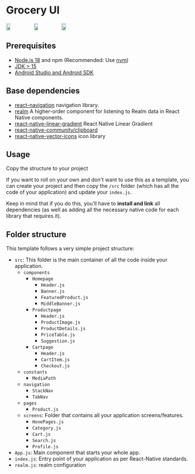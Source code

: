 # Grocery UI

<div style="display: flex;flex-direction:'row';">
<img src="https://user-images.githubusercontent.com/81835507/205521073-3105637b-9248-457b-a97d-abaf06ecfeec.jpg" width=15% height=15%>
<img src="https://user-images.githubusercontent.com/81835507/205521078-4afd9dee-f211-4d77-b632-f067f42f4232.jpg" width=15% height=15%>
<img src="https://user-images.githubusercontent.com/81835507/205521081-16615196-1083-4f31-bd8d-27cad8b87415.jpg" width=15% height=15%>
</div>


## Prerequisites

- [Node.js 18](https://nodejs.org) and npm (Recommended: Use [nvm](https://github.com/nvm-sh/nvm))
- [JDK > 15](https://www.oracle.com/java/technologies/javase-jdk15-downloads.html)
- [Android Studio and Android SDK](https://developer.android.com/studio)

## Base dependencies


- [react-navigation](https://reactnavigation.org/) navigation library.
- [realm](https://www.npmjs.com/package/realm) A higher-order component for listening to Realm data in React Native components.
- [react-native-linear-gradient](https://www.npmjs.com/package/react-native-linear-gradient) React Native Linear Gradient
- [react-native-community/clipboard](https://https://github.com/react-native-community/cli/) 
- [react-native-vector-icons](https://https://www.npmjs.com/package/react-native-vector-icons) icon library



## Usage
Copy the structure to your project

If you want to roll on your own and don't want to use this as a template, you can create your project and then copy the `/src` folder (which has all the code of your application) and update your `index.js`.

Keep in mind that if you do this, you'll have to **install and link** all dependencies (as well as adding all the necessary native code for each library that requires it).

## Folder structure

This template follows a very simple project structure:

- `src`: This folder is the main container of all the code inside your application.
  - `components`
    - `Homepage`
      - `Header.js`
      - `Banner.js`
      - `FeaturedProduct.js`
      - `MiddleBanner.js`
    - `Productpage`
      - `Header.js`
      - `ProductImage.js`
      - `ProductDetails.js`
      - `PriceTable.js`
      - `Suggestion.js`
    - `Cartpage`
      - `Header.js`
      - `CartItem.js`
      - `Checkout.js`
  - `constants`
    - `MediaPath`
  - `navigation`
    - `StackNav`
    - `TabNav`
  - `pages`
    - `Product.js`
  - `screens`: Folder that contains all your application screens/features.
    - `HonePages.js`
    - `Category.js`
    - `Cart.js`
    - `Search.js`
    - `Profile.js`
- `App.js`: Main component that starts your whole app.
- `index.js`: Entry point of your application as per React-Native standards.
- `realm.js`: realm configuration

